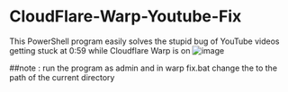 # CloudFlare-Warp-Youtube-Fix
This PowerShell program easily solves the stupid bug of YouTube videos getting stuck at 0:59 while Cloudflare Warp is on
![image](https://github.com/user-attachments/assets/d643cd44-cb25-45d1-a984-abc4ed7d8717)

##note :
run the program as admin and in warp fix.bat change the <path> to the path of the current directory
